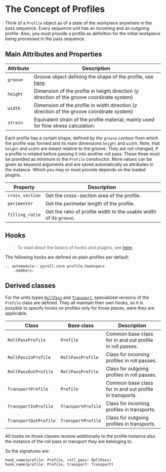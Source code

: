 # The Concept of Profiles

Think of a `Profile` object as of a state of the workpiece anywhere in the pass sequence. Every sequence unit has an
incoming and an outgoing profile. Also, you must provide a profile as definition for the initial workpiece being
processed in the pass sequence.

## Main Attributes and Properties

| Attribute | Description                                                                                  |
|-----------|----------------------------------------------------------------------------------------------|
| `groove`  | Groove object defining the shape of the profile, see [here](grooves.md).                     |
| `height`  | Dimension of the profile in height direction ($y$ direction of the groove coordinate system) |
| `width`   | Dimension of the profile in width direction ($z$ direction of the groove coordinate system)  |
| `strain`  | Equivalent strain of the profile material, mainly used for flow stress calculation.          |

Each profile has a certain shape, defined by the `groove` contour from which the profile was formed and its main
dimensions `height` and `width`. Note, that `height` and `width` are meant relative to the groove. They are not changed,
if a profile is rotated before passing it into another roll pass. These three must be provided as minimum to
the `Profile` constructor. More values can be given as keyword arguments and are saved automatically as attributes in
the instance. Which you may or must provide depends on the loaded plugins.

| Property        | Description                                                         |
|-----------------|---------------------------------------------------------------------|
| `cross_section` | Get the cross-section area of the profile.                          |
| `perimenter`    | Get the perimeter length of the profile.                            |
| `filling_ratio` | Get the ratio of profile width to the usable width of its `groove`. |

## Hooks

> To read about the basics of hooks and plugins, see [here](plugins.md).

The following hooks are defined on plain profiles per default:

```{eval-rst} 
.. automodule:: pyroll.core.profile.hookspecs
    :members:
```

## Derived classes

For the units types [`RollPass`](units.md#roll-passes) and [`Transport`](units.md#transports), specialized versions of
the `Profile` class are defined. They all maintain their own hooks, so it is possible to specify hooks on profiles only
for those places, were they are applicable.

| Class                 | Base class         | Description                                              |
|-----------------------|--------------------|----------------------------------------------------------|
| `RollPassProfile`     | `Profile`          | Common base class for in and out profile in roll passes. |
| `RollPassInProfile`   | `RollPassProfile`  | Class for incoming profiles in roll passes.              |
| `RollPassOutProfile`  | `RollPassProfile`  | Class for outgoing profiles in roll passes.              |
| `TransportProfile`    | `Profile`          | Common base class for in and out profile in transports.  |
| `TransportInProfile`  | `TransportProfile` | Class for incoming profiles in transports.               |
| `TransportOutProfile` | `TransportProfile` | Class for outgoing profiles in transports.               |

All hooks on those classes receive additionally to the profile instance also the instance of the roll pass or transport
they are belonging to.

So the signatures are:

    hook_name(profile: Profile, roll_pass: RollPass)
    hook_name(profile: Profile, transport: Transport)